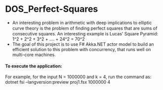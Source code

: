 # DOS_Perfect-Squares

* An interesting problem in arithmetic with deep implications to elliptic curve theory is the problem of ﬁnding perfect squares that are sums of consecutive
squares. An interesting example is Lucas' Square Pyramid: 1^2 + 2^2 + 3^2 + .... + 24^2 = 70^2
* The goal of this project is to use F# Akka.NET actor model to build an efficient solution to this problem with concurrency, that runs well on multi-core machines.

#### To execute the application:

For example, for the input N = 1000000 and k = 4, run the command as: dotnet fsi –langversion:preview proj1.fsx 1000000 4
